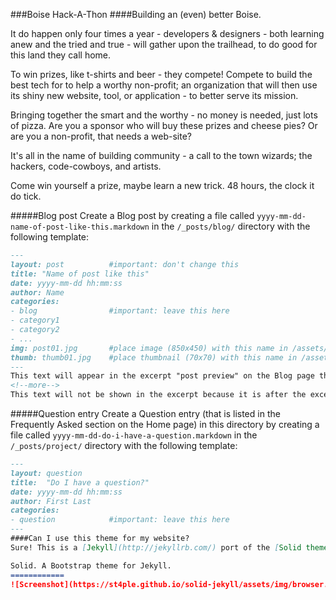 ###Boise Hack-A-Thon 
####Building an (even) better Boise.

It do happen only four times a year - developers & designers - both learning anew and the tried and true - will gather upon the trailhead, to do good for this land they call home.

To win prizes, like t-shirts and beer - they compete! Compete to build the best tech for to help a worthy non-profit; an organization that will then use its shiny new website, tool, or application - to better serve its mission.

Bringing together the smart and the worthy - no money is needed, just lots of pizza. Are you a sponsor who will buy these prizes and cheese pies? Or are you a non-profit, that needs a web-site?

It's all in the name of building community - a call to the town wizards; the hackers, code-cowboys, and artists.

Come win yourself a prize, maybe learn a new trick. 48 hours, the clock it do tick.


#####Blog post
Create a Blog post by creating a file called `yyyy-mm-dd-name-of-post-like-this.markdown` in the `/_posts/blog/` directory with the following template:
```markdown
---
layout: post          #important: don't change this
title: "Name of post like this"
date: yyyy-mm-dd hh:mm:ss
author: Name
categories:
- blog                #important: leave this here
- category1
- category2
- ...
img: post01.jpg       #place image (850x450) with this name in /assets/img/blog/
thumb: thumb01.jpg    #place thumbnail (70x70) with this name in /assets/img/blog/thumbs/
---
This text will appear in the excerpt "post preview" on the Blog page that lists all the posts.
<!--more-->
This text will not be shown in the excerpt because it is after the excerpt separator.
```
<!-- #####Project post
Create a Project post to go in your Portfolio by creating a file called `yyyy-mm-dd-name-of-the-project.markdown` in the `/_posts/project/` directory with the following template:
```markdown
---
layout: project       #important: don't change this
title:  "Name of the project"
date: yyyy-mm-dd hh:mm:ss
author: Name
categories:
- project             #important: leave this here
- event               #important: leave this here
img: portfolio_10.jpg #place image (600x450) with this name in /assets/img/project/
thumb: thumb02.jpg
carousel:
- single01.jpg        #place image (1280x600) with this name in /assets/img/project/carousel/
- single02.jpg  
- ...
team:
organization:
website: http://www.internet.com
---
#####Team post
Create a Team post to go in a Portfolio by creating a file called `yyyy-mm-dd-name-of-the-team.markdown` in the `/_posts/team/` directory with the following template:
```markdown
---
layout: team       #important: don't change this
title:  "Name of the team"
date: yyyy-mm-dd hh:mm:ss
author: Name
categories:
img: team_10.jpg #place image (600x450) with this name in /assets/img/team/
thumb: thumb02.jpg
website: http://www.internet.com
---


#####Event post
Create an Event post to go in the Events Portfolio by creating a file called `yyyy-mm-dd-name-of-the-event.markdown` in the `/_posts/event/` directory with the following template:
```markdown
---
layout: event       #important: don't change this
title:  "Name of the project"
date: yyyy-mm-dd hh:mm:ss
author: Name
categories:
- project             #important: leave this here
img: portfolio_10.jpg #place image (600x450) with this name in /assets/img/project/
thumb: thumb02.jpg
carousel:
- single01.jpg        #place image (1280x600) with this name in /assets/img/project/carousel/
- single02.jpg  
- ...
sponsors: Company XY
--- -->

#####Question entry
Create a Question entry (that is listed in the Frequently Asked section on the Home page) in this directory by creating a file called `yyyy-mm-dd-do-i-have-a-question.markdown` in the `/_posts/project/` directory with the following template:
```markdown
---
layout: question
title:  "Do I have a question?"
date: yyyy-mm-dd hh:mm:ss
author: First Last
categories:
- question            #important: leave this here
---
####Can I use this theme for my website?
Sure! This is a [Jekyll](http://jekyllrb.com/) port of the [Solid theme](http://www.blacktie.co/2014/05/solid-multipurpose-theme/) by [blacktie.co](http://www.blacktie.co/).

Solid. A Bootstrap theme for Jekyll.
============
![Screenshot](https://st4ple.github.io/solid-jekyll/assets/img/browser.png)


```

